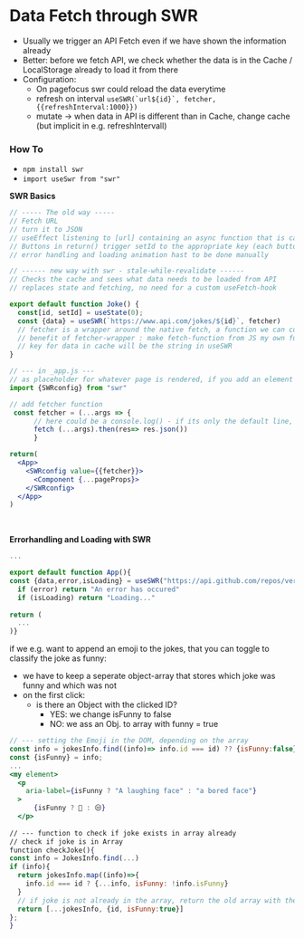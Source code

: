 # Data Fetch through SWR

* Usually we trigger an API Fetch even if we have shown the information already
* Better: before we fetch API, we check whether the data is in the Cache / LocalStorage already to load it from there
* Configuration:
   * On pagefocus swr could reload the data everytime
   * refresh on interval ```useSWR(`url${id}`, fetcher, {{refreshInterval:1000}})```
   * mutate -> when data in API is different than in Cache, change cache (but implicit in e.g. refreshIntervall)


### How To
* `npm install swr`
* `import useSwr from "swr"`

**SWR Basics**
```jsx
// ----- The old way -----
// Fetch URL
// turn it to JSON
// useEffect listening to [url] containing an async function that is called immediately (/also works with self-involking function)
// Buttons in return() trigger setId to the appropriate key (each button has their own function)
// error handling and loading animation hast to be done manually

// ------ new way with swr - stale-while-revalidate ------
// Checks the cache and sees what data needs to be loaded from API
// replaces state and fetching, no need for a custom useFetch-hook

export default function Joke() {
  const[id, setId] = useState(0);
  const {data} = useSWR(`https://www.api.com/jokes/${id}`, fetcher)
  // fetcher is a wrapper around the native fetch, a function we can copy from documentation, name is egal
  // benefit of fetcher-wrapper : make fetch-function from JS my own function ("fetcher") and give it new to-do`s, e.g. adding a console.log
  // key for data in cache will be the string in useSWR
}

// --- in _app.js ---
// as placeholder for whatever page is rendered, if you add an element (e.g. Nav or H1), that will appear on every page
import {SWRconfig} from "swr"

// add fetcher function 
 const fetcher = (...args => {
      // here could be a console.log() - if its only the default line, we can skip curly-brackets
      fetch (...args).then(res=> res.json())
      }

return(
  <App>
    <SWRconfig value={{fetcher}}>
      <Component {...pageProps}>
    </SWRconfig>
  </App>
)

```

<br>

**Errorhandling and Loading with SWR**
```jsx
...

export default function App(){
const {data,error,isLoading} = useSWR("https://api.github.com/repos/vercel/swr", fetcher) // destructure the object
  if (error) return "An error has occured"
  if (isLoading) return "Loading..."
  
return ( 
  ...
)}
```

if we e.g. want to append an emoji to the jokes, that you can toggle to classify the joke as funny:
* we have to keep a seperate object-array that stores which joke was funny and which was not
* on the first click:
  * is there an Object with the clicked ID?
    * YES: we change isFunny to false
    * NO: we ass an Obj. to array with funny = true
```jsx
// --- setting the Emoji in the DOM, depending on the array
const info = jokesInfo.find((info)=> info.id === id) ?? {isFunny:false}; //if this is undefined, set isFunny to false
const {isFunny} = info;
...
<my element>
  <p
    aria-label={isFunny ? "A laughing face" : "a bored face"}
  >
      {isFunny ? 🤣 : 😒}
  </p>
  
// --- function to check if joke exists in array already
// check if joke is in Array
function checkJoke(){
const info = JokesInfo.find(...)
if (info){
  return jokesInfo.map((info)=>{
    info.id === id ? {...info, isFunny: !info.isFunny}
  } 
  // if joke is not already in the array, return the old array with the current clicked joke appended
  return [...jokesInfo, {id, isFunny:true}]
}; 
}
``` 

